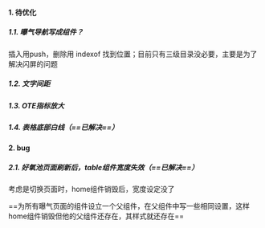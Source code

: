 #### 1. 待优化

##### 1.1. 曝气导航写成组件？

插入用push，删除用 indexof 找到位置；目前只有三级目录没必要，主要是为了解决闪屏的问题

##### 1.2. 文字间距

##### 1.3. OTE指标放大

##### 1.4. 表格底部白线（==已解决==）







#### 2. bug

##### 2.1. 好氧池页面刷新后，table组件宽度失效（==已解决==）

考虑是切换页面时，home组件销毁后，宽度设定没了

==为所有曝气页面的组件设立一个父组件，在父组件中写一些相同设置，这样home组件销毁但他的父组件还存在，其样式就还存在==